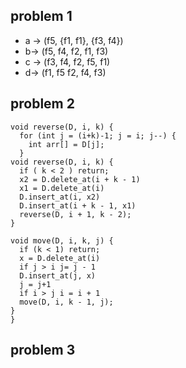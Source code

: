 ## problem 1
* a -> (f5, {f1, f1}, {f3, f4})
* b-> (f5, f4, f2, f1, f3)
* c -> (f3, f4, f2, f5, f1)
* d-> (f1, f5 f2, f4, f3)

## problem 2
```
void reverse(D, i, k) {
  for (int j = (i+k)-1; j = i; j--) {
    int arr[] = D[j];
  } 
void reverse(D, i, k) {
  if ( k < 2 ) return;
  x2 = D.delete_at(i + k - 1)
  x1 = D.delete_at(i)
  D.insert_at(i, x2)
  D.insert_at(i + k - 1, x1)
  reverse(D, i + 1, k - 2);
}

void move(D, i, k, j) {
  if (k < 1) return;
  x = D.delete_at(i)
  if j > i j= j - 1
  D.insert_at(j, x)
  j = j+1
  if i > j i = i + 1
  move(D, i, k - 1, j);
}
}
```
## problem 3